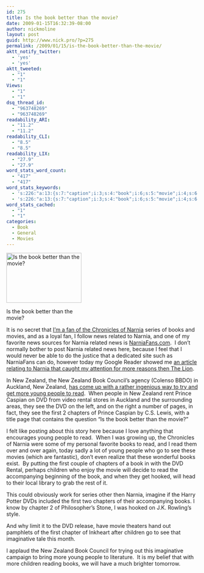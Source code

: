 ```yaml
---
id: 275
title: Is the book better than the movie?
date: 2009-01-15T16:32:39-08:00
author: nickmoline
layout: post
guid: http://www.nick.pro/?p=275
permalink: /2009/01/15/is-the-book-better-than-the-movie/
aktt_notify_twitter:
  - 'yes'
  - 'yes'
aktt_tweeted:
  - "1"
  - "1"
Views:
  - "1"
  - "1"
dsq_thread_id:
  - "963748269"
  - "963748269"
readability_ARI:
  - "11.2"
  - "11.2"
readability_CLI:
  - "8.5"
  - "8.5"
readability_LIX:
  - "27.9"
  - "27.9"
word_stats_word_count:
  - "417"
  - "417"
word_stats_keywords:
  - 's:226:"a:13:{s:7:"caption";i:3;s:4:"book";i:6;s:5:"movie";i:4;s:6:"narnia";i:7;s:5:"books";i:5;s:4:"news";i:4;s:7:"related";i:3;s:7:"zealand";i:5;s:5:"young";i:4;s:6:"people";i:5;s:4:"read";i:5;s:8:"chapters";i:3;s:8:"children";i:3;}";'
  - 's:226:"a:13:{s:7:"caption";i:3;s:4:"book";i:6;s:5:"movie";i:4;s:6:"narnia";i:7;s:5:"books";i:5;s:4:"news";i:4;s:7:"related";i:3;s:7:"zealand";i:5;s:5:"young";i:4;s:6:"people";i:5;s:4:"read";i:5;s:8:"chapters";i:3;s:8:"children";i:3;}";'
word_stats_cached:
  - "1"
  - "1"
categories:
  - Book
  - General
  - Movies
---
```

<div id="attachment_274" style="width: 207px" class="wp-caption alignright">
  <a href="http://www.narniafans.com/archives/2921" class="broken_link"><img aria-describedby="caption-attachment-274"  title="caspian-book-dvd" src="{{ site.baseurl }}/wp-content/uploads/2009/01/caspian-book-dvd.jpg" alt="Is the book better than the movie?" width="197" height="131" data-recalc-dims="1" /></a>
  
  <p id="caption-attachment-274" class="wp-caption-text">
    Is the book better than the movie?
  </p>
</div>

It is no secret that <a title="Posts on Nick.pro Tagged Narnia" href="https://www.nick.pro/tag/narnia/" target="_blank">I&#8217;m a fan of the Chronicles of Narnia</a> series of books and movies, and as a loyal fan, I follow news related to Narnia, and one of my favorite news sources for Narnia related news is <a title="Narnia Fans.com - Created by and for Fans of C.S. Lewis" href="http://www.narniafans.com/" target="_blank">NarniaFans.com</a>.  I don&#8217;t normally bother to post Narnia related news here, because I feel that I would never be able to do the justice that a dedicated site such as NarniaFans can do, however today my Google Reader showed me <a href="http://www.narniafans.com/archives/2921" target="_blank" class="broken_link">an article relating to Narnia that caught my attention for more reasons then The Lion</a>.

In New Zealand, the New Zealand Book Council&#8217;s agency (Colenso BBDO) in Auckland, New Zealand, <a href="http://www.narniafans.com/archives/2921" target="_blank" class="broken_link">has come up with a rather ingenious way to try and get more young people to read</a>.  When people in New Zealand rent Prince Caspian on DVD from video rental stores in Auckland and the surrounding areas, they see the DVD on the left, and on the right a number of pages, in fact, they see the first 2 chapters of Prince Caspian by C.S. Lewis, with a title page that contains the question &#8220;Is the book better than the movie?&#8221;

I felt like posting about this story here because I love anything that encourages young people to read.  When I was growing up, the Chronicles of Narnia were some of my personal favorite books to read, and I read them over and over again, today sadly a lot of young people who go to see these movies (which are fantastic), don&#8217;t even realize that these wonderful books exist.  By putting the first couple of chapters of a book in with the DVD Rental, perhaps children who enjoy the movie will decide to read the accompanying beginning of the book, and when they get hooked, will head to their local library to grab the rest of it.

This could obviously work for series other then Narnia, imagine if the Harry Potter DVDs included the first two chapters of their accompanying books. I know by chapter 2 of Philosopher&#8217;s Stone, I was hooked on J.K. Rowling&#8217;s style.

And why limit it to the DVD release, have movie theaters hand out pamphlets of the first chapter of Inkheart after children go to see that imaginative tale this month.

I applaud the New Zealand Book Council for trying out this imaginative campaign to bring more young people to literature.  It is my belief that with more children reading books, we will have a much brighter tomorrow.